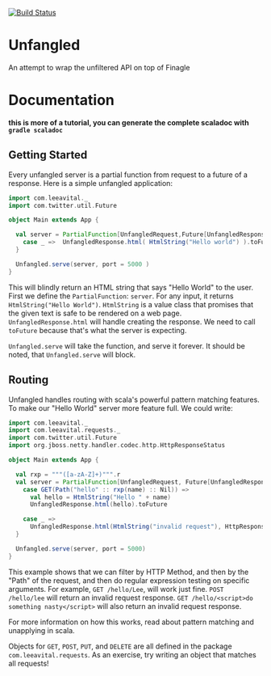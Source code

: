 [![Build Status](https://travis-ci.org/leeavital/unfangled.svg?branch=master)](https://travis-ci.org/leeavital/unfangled)


Unfangled
========

An attempt to wrap the unfiltered API on top of Finagle



Documentation
=============

__this is more of a tutorial, you can generate the complete scaladoc with `gradle scaladoc`__


Getting Started
---------------

Every unfangled server is a partial function from request to a future of a
response. Here is a simple unfangled application:

````scala
import com.leeavital._
import com.twitter.util.Future

object Main extends App {

  val server = PartialFunction[UnfangledRequest,Future[UnfangledResponse]] {
    case _ =>  UnfangledResponse.html( HtmlString("Hello world") ).toFuture
  }

  Unfangled.serve(server, port = 5000 )
}
````

This will blindly return an HTML string that says "Hello World" to the user.
First we define the `PartialFunction`:  `server`. For any input, it returns
`HtmlString("Hello World")`. `HtmlString` is a value class that promises that the
given text is safe to be rendered on a web page.  `UnfangledResponse.html` will
handle creating the response. We need to call `toFuture` because that's what the
server is expecting.


`Unfangled.serve` will take the function, and serve it forever. It should be noted,
that `Unfangled.serve` will block.


Routing
-------

Unfangled handles routing with scala's powerful pattern matching features. To make our
"Hello World" server more feature full. We could write:

````scala
import com.leeavital._
import com.leeavital.requests._
import com.twitter.util.Future
import org.jboss.netty.handler.codec.http.HttpResponseStatus

object Main extends App {

  val rxp = """([a-zA-Z]+)""".r
  val server = PartialFunction[UnfangledRequest, Future[UnfangledResponse]] {
    case GET(Path("hello" :: rxp(name) :: Nil)) =>
      val hello = HtmlString("Hello " + name)
      UnfangledResponse.html(hello).toFuture

    case _ =>
      UnfangledResponse.html(HtmlString("invalid request"), HttpResponseStatus.BAD_REQUEST).toFuture
  }

  Unfangled.serve(server, port = 5000)
}
````

This example shows that we can filter by HTTP Method, and then by the "Path"
of the request, and then do regular expression testing on specific arguments.
For example, `GET /hello/Lee`, will work just fine. `POST /hello/lee`
will return an invalid request response.
`GET /hello/<script>do something nasty</script>` will also return an invalid
request response.

For more information on how this works, read about pattern matching
and unapplying in scala.

Objects for `GET`, `POST`, `PUT`, and `DELETE` are all defined in the package
`com.leeavital.requests`. As an exercise,
try writing an object that matches all requests!
